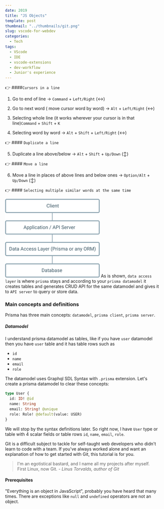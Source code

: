 ```yaml
---
date: 2019
title: "JS Objects"
template: post
thumbnail: "../thumbnails/git.png"
slug: vscode-for-webdev
categories:
  - Tech
tags:
  - VScode
  - IDE
  - vscode-extensions
  - dev-workflow
  - Junior's experience
---
```


👉 ####`Cursors in a line`

1. Go to end of line -> `Command` + `Left/Right` (↔️)

2. Go to next word ( move cursor word by word) -> `Alt` + `Left/Right` (↔️)

3. Selecting whole line (it works wherever your cursor is in that line)`Command` + `Shift` + `K`

4. Selecting word by word -> `Alt` + `Shift` + `Left/Right` (↔️)

👉 #### `Duplicate a line`

5. Duplicate a line above/below -> `Alt` + `Shift` + `Up/Down` (↕️)

👉 #### `Move a line`

6. Move a line in places of above lines and below ones -> `Option/Alt` + `Up/Down` (↕️)

👉 #### `Selecting multiple similar words at the same time`

![](../images/prisma.png)
As is shown, `data access layer` is where `prisma` stays and according to your `prisma datamodel` it creates tables and generates CRUD API for the same datamodel and gives it to `API server` to query or store data.

### Main concepts and definitions

Prisma has three main concepts: `datamodel`, `prisma client`, `prisma server`.

##### Datamodel

I understand prisma datamodel as tables, like if you have `user` datamodel then you have `user` table and it has table rows such as

- `id`
- `name`
- `email`
- `role`

The datamodel uses Graphql SDL Syntax with `.prisma` extension.
Let's create a prisma datamodel to clear these concepts:

```graphql
type User {
  id: ID! @id
  name: String
  email: String! @unique
  role: Role! @default(value: USER)
}
```

We will stop by the syntax definitions later. So right now, I have `User` type or table with 4 scalar fields or table rows `id`, `name`, `email`, `role`.

Git is a difficult subject to tackle for self-taught web developers who didn't learn to code with a team. If you've always worked alone and want an explanation of how to get started with Git, this tutorial is for you.

> I'm an egotistical bastard, and I name all my projects after myself. First Linux, now Git.
> <cite>- Linus Torvalds, author of Git</cite>

#### Prerequisites

"Everything is an object in JavaScript", probably you have heard that many times. There are exceptions like `null` and `undefined` operators are not an object.
